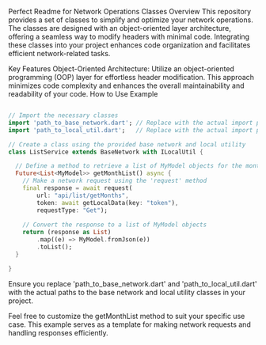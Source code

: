 Perfect Readme for Network Operations Classes
Overview
This repository provides a set of classes to simplify and optimize your network operations. The classes are designed with an object-oriented layer architecture, offering a seamless way to modify headers with minimal code. Integrating these classes into your project enhances code organization and facilitates efficient network-related tasks.

Key Features
Object-Oriented Architecture: Utilize an object-oriented programming (OOP) layer for effortless header modification. This approach minimizes code complexity and enhances the overall maintainability and readability of your code.
How to Use
Example
```dart

// Import the necessary classes
import 'path_to_base_network.dart'; // Replace with the actual import path
import 'path_to_local_util.dart';   // Replace with the actual import path

// Create a class using the provided base network and local utility
class ListService extends BaseNetwork with ILocalUtil {

  // Define a method to retrieve a list of MyModel objects for the month
  Future<List<MyModel>> getMonthList() async {
    // Make a network request using the 'request' method
    final response = await request(
        url: "api/list/getMonths",
        token: await getLocalData(key: "token"),
        requestType: "Get");
        
    // Convert the response to a list of MyModel objects
    return (response as List)
        .map((e) => MyModel.fromJson(e))
        .toList();
  }

}
```
Ensure you replace 'path_to_base_network.dart' and 'path_to_local_util.dart' with the actual paths to the base network and local utility classes in your project.

Feel free to customize the getMonthList method to suit your specific use case. This example serves as a template for making network requests and handling responses efficiently.

